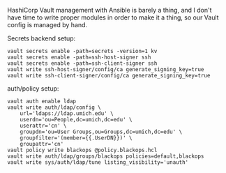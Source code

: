 HashiCorp Vault management with Ansible is barely a thing, and I don't have time
to write proper modules in order to make it a thing, so our Vault config is
managed by hand.

Secrets backend setup:
```
vault secrets enable -path=secrets -version=1 kv
vault secrets enable -path=ssh-host-signer ssh
vault secrets enable -path=ssh-client-signer ssh
vault write ssh-host-signer/config/ca generate_signing_key=true
vault write ssh-client-signer/config/ca generate_signing_key=true
```

auth/policy setup:
```
vault auth enable ldap
vault write auth/ldap/config \
    url='ldaps://ldap.umich.edu' \
    userdn='ou=People,dc=umich,dc=edu' \
    userattr='cn' \
    groupdn='ou=User Groups,ou=Groups,dc=umich,dc=edu' \
    groupfilter='(member={{.UserDN}})' \
    groupattr='cn'
vault policy write blackops @policy.blackops.hcl
vault write auth/ldap/groups/blackops policies=default,blackops
vault write sys/auth/ldap/tune listing_visibility='unauth'
```
